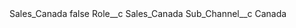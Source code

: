 <?xml version="1.0" encoding="UTF-8"?>
<CustomMetadata xmlns="http://soap.sforce.com/2006/04/metadata" xmlns:xsi="http://www.w3.org/2001/XMLSchema-instance" xmlns:xsd="http://www.w3.org/2001/XMLSchema">
    <label>Sales_Canada</label>
    <protected>false</protected>
    <values>
        <field>Role__c</field>
        <value xsi:type="xsd:string">Sales_Canada</value>
    </values>
    <values>
        <field>Sub_Channel__c</field>
        <value xsi:type="xsd:string">Canada</value>
    </values>
</CustomMetadata>
